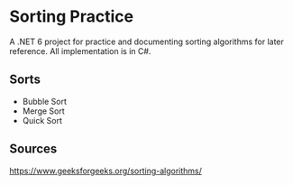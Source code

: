 # Sorting Practice

A .NET 6 project for practice and documenting sorting algorithms for later reference. All implementation
is in C#.

## Sorts
- Bubble Sort
- Merge Sort
- Quick Sort

## Sources
https://www.geeksforgeeks.org/sorting-algorithms/